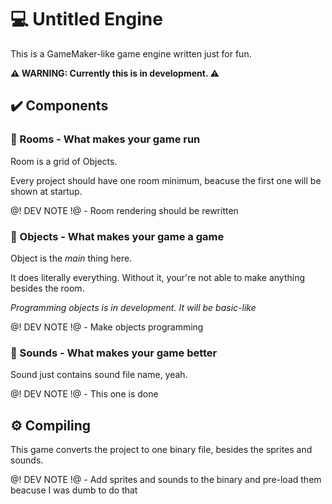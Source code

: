 # 💻 Untitled Engine
This is a GameMaker-like game engine written just for fun.

**⚠️ WARNING: Currently this is in development. ⚠️**

## ✔️ Components

### 📗 Rooms - What makes your game run
Room is a grid of Objects.

Every project should have one room minimum, beacuse the first one will be shown at startup.

@! DEV NOTE !@ - Room rendering should be rewritten

### 📘 Objects - What makes your game a game
Object is the *main* thing here. 

It does literally everything. Without it, your're not able to make anything besides the room.

*Programming objects is in development. It will be basic-like*

@! DEV NOTE !@ - Make objects programming

### 🎵 Sounds - What makes your game better
Sound just contains sound file name, yeah.

@! DEV NOTE !@ - This one is done

## ⚙️ Compiling
This game converts the project to one binary file, besides the sprites and sounds.

@! DEV NOTE !@ - Add sprites and sounds to the binary and pre-load them beacuse I was dumb to do that
